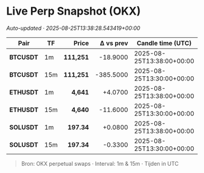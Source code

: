 # Live Perp Snapshot (OKX)  
*Auto-updated · 2025-08-25T13:38:28.543419+00:00*

| Pair | TF | Price | Δ vs prev | Candle time (UTC) | Volume |
|---|---|---:|---:|---|---:|
| **BTCUSDT** | 1m | **111,251** | -18.9000 | 2025-08-25T13:38:00+00:00 | 3261.23 |
| **BTCUSDT** | 15m | **111,251** | -385.5000 | 2025-08-25T13:30:00+00:00 | 130799.40 |
| **ETHUSDT** | 1m | **4,641** | +4.0700 | 2025-08-25T13:38:00+00:00 | 20045.42 |
| **ETHUSDT** | 15m | **4,640** | -11.6000 | 2025-08-25T13:30:00+00:00 | 880849.88 |
| **SOLUSDT** | 1m | **197.34** | +0.0800 | 2025-08-25T13:38:00+00:00 | 4466.16 |
| **SOLUSDT** | 15m | **197.34** | -0.3300 | 2025-08-25T13:30:00+00:00 | 167175.75 |

> Bron: OKX perpetual swaps · Interval: 1m & 15m · Tijden in UTC